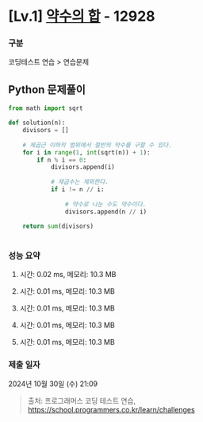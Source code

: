 # [Lv.1] [약수의 합](https://school.programmers.co.kr/learn/courses/30/lessons/12928?language=python3) - 12928 

### 구분

코딩테스트 연습 > 연습문제

## Python 문제풀이

```py
from math import sqrt

def solution(n):
    divisors = []
    
    # 제곱근 이하의 범위에서 절반의 약수를 구할 수 있다.
    for i in range(1, int(sqrt(n)) + 1):
        if n % i == 0:
            divisors.append(i)
            
            # 제곱수는 제외한다.
            if i != n // i:
                
                # 약수로 나눈 수도 약수이다.
                divisors.append(n // i)
    
    return sum(divisors)
            
```

### 성능 요약

1. 시간: 0.02 ms, 메모리: 10.3 MB

2. 시간: 0.01 ms, 메모리: 10.3 MB
3. 시간: 0.01 ms, 메모리: 10.3 MB
4. 시간: 0.01 ms, 메모리: 10.3 MB
5. 시간: 0.01 ms, 메모리: 10.3 MB

### 제출 일자

2024년 10월 30일 (수) 21:09

> 출처: 프로그래머스 코딩 테스트 연습, https://school.programmers.co.kr/learn/challenges
